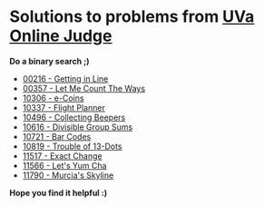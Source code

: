 # Solutions to problems from [UVa Online Judge](https://onlinejudge.org/)

**Do a binary search ;)**

* [00216 - Getting in Line](https://github.com/elgamalsalman/CPSolutions/tree/main/UVa/00216_Getting_in_Line)
* [00357 - Let Me Count The Ways](https://github.com/elgamalsalman/CPSolutions/tree/main/UVa/00357_Let_Me_Count_The_Ways)
* [10306 - e-Coins](https://github.com/elgamalsalman/CPSolutions/tree/main/UVa/10306_eCoins)
* [10337 - Flight Planner](https://github.com/elgamalsalman/CPSolutions/tree/main/UVa/10337_Flight_Planner)
* [10496 - Collecting Beepers](https://github.com/elgamalsalman/CPSolutions/tree/main/UVa/10496_Collecting_Beepers)
* [10616 - Divisible Group Sums](https://github.com/elgamalsalman/CPSolutions/tree/main/UVa/10616_Divisible_Group_Sums)
* [10721 - Bar Codes](https://github.com/elgamalsalman/CPSolutions/tree/main/UVa/10721_Bar_Codes)
* [10819 - Trouble of 13-Dots](https://github.com/elgamalsalman/CPSolutions/tree/main/UVa/10819_Trouble_of_13_Dots)
* [11517 - Exact Change](https://github.com/elgamalsalman/CPSolutions/tree/main/UVa/11517_Exact_Change)
* [11566 - Let's Yum Cha](https://github.com/elgamalsalman/CPSolutions/tree/main/UVa/11566_Lets_Yum_Cha)
* [11790 - Murcia's Skyline](https://github.com/elgamalsalman/CPSolutions/tree/main/UVa/11790_Murcias_Skyline)

**Hope you find it helpful :)**
